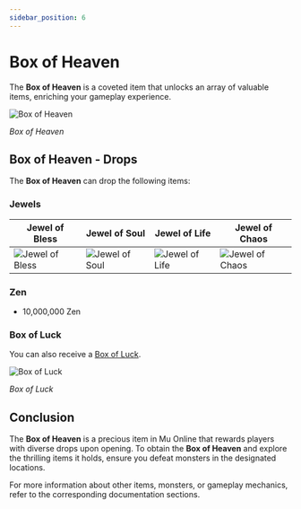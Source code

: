 ```yaml
---
sidebar_position: 6
---
```


# Box of Heaven

The **Box of Heaven** is a coveted item that unlocks an array of valuable items, enriching your gameplay experience.

![Box of Heaven](/img/items/item-bags/box-of-heaven.png)

_Box of Heaven_

## Box of Heaven - Drops

The **Box of Heaven** can drop the following items:

### Jewels

| Jewel of Bless                                 | Jewel of Soul                                | Jewel of Life                                | Jewel of Chaos                                 |
| ---------------------------------------------- | -------------------------------------------- | -------------------------------------------- | ---------------------------------------------- |
| ![Jewel of Bless](/img/items/jewels/bless.png) | ![Jewel of Soul](/img/items/jewels/soul.png) | ![Jewel of Life](/img/items/jewels/life.png) | ![Jewel of Chaos](/img/items/jewels/chaos.png) |

### Zen

- 10,000,000 Zen

### Box of Luck

You can also receive a [Box of Luck](/items/item-bags/box-of-luck).

![Box of Luck](/img/items/item-bags/box-of-luck.png)

_Box of Luck_

## Conclusion

The **Box of Heaven** is a precious item in Mu Online that rewards players with diverse drops upon opening. To obtain the **Box of Heaven** and explore the thrilling items it holds, ensure you defeat monsters in the designated locations.

For more information about other items, monsters, or gameplay mechanics, refer to the corresponding documentation sections.

